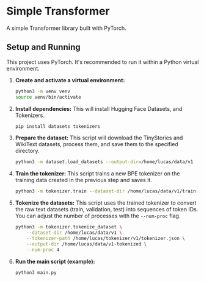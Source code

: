 # Simple Transformer

A simple Transformer library built with PyTorch.

## Setup and Running

This project uses PyTorch. It's recommended to run it within a Python virtual environment.

1.  **Create and activate a virtual environment:**
    ```bash
    python3 -m venv venv
    source venv/bin/activate
    ```

2.  **Install dependencies:**
    This will install Hugging Face Datasets, and Tokenizers.
    ```bash
    pip install datasets tokenizers
    ```

3.  **Prepare the dataset:**
    This script will download the TinyStories and WikiText datasets, process them, and save them to the specified directory.
    ```bash
    python3 -m dataset.load_datasets --output-dir=/home/lucas/data/v1
    ```

4.  **Train the tokenizer:**
    This script trains a new BPE tokenizer on the training data created in the previous step and saves it.
    ```bash
    python3 -m tokenizer.train --dataset-dir /home/lucas/data/v1/train --output-path /home/lucas/tokenizer/v1/tokenizer.json
    ```

5.  **Tokenize the datasets:**
    This script uses the trained tokenizer to convert the raw text datasets (train, validation, test) into sequences of token IDs.
    You can adjust the number of processes with the `--num-proc` flag.
    ```bash
    python3 -m tokenizer.tokenize_dataset \
        --dataset-dir /home/lucas/data/v1 \
        --tokenizer-path /home/lucas/tokenizer/v1/tokenizer.json \
        --output-dir /home/lucas/data/v1-tokenized \
        --num-proc 4
    ```

6.  **Run the main script (example):**
    ```bash
    python3 main.py
    ```
```